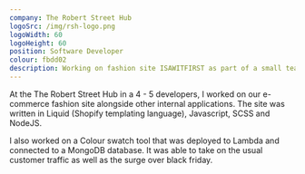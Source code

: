 ```yaml
---
company: The Robert Street Hub
logoSrc: /img/rsh-logo.png
logoWidth: 60
logoHeight: 60
position: Software Developer
colour: fbdd02
description: Working on fashion site ISAWITFIRST as part of a small team. Working in a high pressure environment getting features finished and tested. Using JS, Serverless and Shopify.
---
```


At the The Robert Street Hub in a 4 - 5 developers, I worked on our e-commerce fashion site alongside other internal applications. The site was written in Liquid (Shopify templating language), Javascript, SCSS and NodeJS.

I also worked on a Colour swatch tool that was deployed to Lambda and connected to a MongoDB database. It was able to take on the usual customer traffic as well as the surge over black friday.
